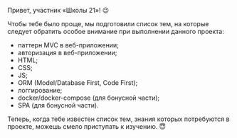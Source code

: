 Привет, участник «Школы 21»! 😉

Чтобы тебе было проще, мы подготовили список тем, на которые следует обратить особое внимание при выполнении данного проекта:

- паттерн MVC в веб-приложении;
- авторизация в веб-приложении;
- HTML;
- CSS;
- JS;
- ORM (Model/Database First, Code First);
- логгирование;
- docker/docker-compose (для бонусной части);
- SPA (для бонусной части).

Теперь, когда тебе известен список тем, знания которых потребуются в проекте, можешь смело приступать к изучению. 😇
